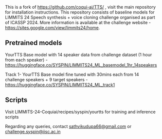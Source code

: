 This is a fork of https://github.com/coqui-ai/TTS/ , visit the main repository for installation instructions. This repository consists of baseline models for LIMMITS 24 Speech synthesis + voice cloning challenge organised as part of ICASSP 2024. More information is available at the challenge website - https://sites.google.com/view/limmits24/home.

Pretrained models
---
YourTTS Base model with 14 speaker data from challenge dataset (1 hour from each speaker) - https://huggingface.co/SYSPIN/LIMMITS24_ML_basemodel_1hr_14speakers

Track 1- YourTTS Base model fine tuned with 30mins each from 14 challenge speakers + 9 target speakers - https://huggingface.co/SYSPIN/LIMMITS24_ML_track1

Scripts
---
Visit LIMMITS-24-Coquiai/recipes/syspin/yourtts for training and inference scripts



Regarding any queries, contact sathvikudupa66@gmail.com or challenge.syspin@iisc.ac.in
